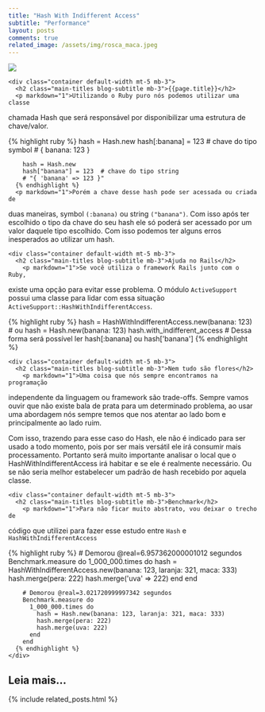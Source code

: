```yaml
---
title: "Hash With Indifferent Access"
subtitle: "Performance"
layout: posts
comments: true
related_image: /assets/img/rosca_maca.jpeg
---
```


<div class="row">
  <div class="col-sm-12 col-md-12">
    <div class="container">
      <img src="{{page.related_image}}" class="post-main-img w3-card w3-round">
    </div>

    <div class="container default-width mt-5 mb-3">
      <h2 class="main-titles blog-subtitle mb-3">{{page.title}}</h2>
      <p markdown="1">Utilizando o Ruby puro nós podemos utilizar uma classe
chamada Hash que será responsável por disponibilizar uma estrutura de
chave/valor.</p>
      {% highlight ruby %}
        hash = Hash.new
        hash[:banana] = 123  # chave do tipo symbol
        # { banana: 123 }

        hash = Hash.new
        hash["banana"] = 123  # chave do tipo string
        # "{ 'banana' => 123 }"
      {% endhighlight %}
      <p markdown="1">Porém a chave desse hash pode ser acessada ou criada de
duas maneiras, symbol `(:banana)` ou string `("banana")`. Com isso após ter
escolhido o tipo da chave do seu hash ele só poderá ser acessado por um valor
daquele tipo escolhido. Com isso podemos ter alguns erros inesperados ao
utilizar um hash.</p>
    </div>

    <div class="container default-width mt-5 mb-3">
      <h2 class="main-titles blog-subtitle mb-3">Ajuda no Rails</h2>
        <p markdown="1">Se você utiliza o framework Rails junto com o Ruby,
existe uma opção para evitar esse problema. O módulo `ActiveSupport` possui uma
classe para lidar com essa situação
`ActiveSupport::HashWithIndifferentAccess`.</p>
      {% highlight ruby %}
        hash = HashWithIndifferentAccess.new(banana: 123)
        # ou
        hash = Hash.new(banana: 123)
        hash.with_indifferent_access
        # Dessa forma será possível ler hash[:banana] ou hash['banana']
      {% endhighlight %}
    </div>

    <div class="container default-width mt-5 mb-3">
      <h2 class="main-titles blog-subtitle mb-3">Nem tudo são flores</h2>
        <p markdown="1">Uma coisa que nós sempre encontramos na programação
independente da linguagem ou framework são trade-offs. Sempre vamos ouvir que
não existe bala de prata para um determinado problema, ao usar uma abordagem nós
sempre temos que nos atentar ao lado bom e principalmente ao lado ruim.</p>
       <p markdown="1">Com isso, trazendo para esse caso do Hash, ele não é
indicado para ser usado a todo momento, pois por ser mais versátil ele irá
consumir mais processamento. Portanto será muito importante analisar o local que
o HashWithIndifferentAccess irá habitar e se ele é realmente necessário. Ou se
não seria melhor estabelecer um padrão de hash recebido por aquela classe.</p>
    </div>

    <div class="container default-width mt-5 mb-3">
      <h2 class="main-titles blog-subtitle mb-3">Benchmark</h2>
        <p markdown="1">Para não ficar muito abstrato, vou deixar o trecho de
código que utilizei para fazer esse estudo entre `Hash` e
`HashWithIndifferentAccess`</p>
      {% highlight ruby %}
        # Demorou @real=6.957362000001012 segundos
        Benchmark.measure do
          1_000_000.times do
            hash = HashWithIndifferentAccess.new(banana: 123, laranja: 321, maca: 333)
            hash.merge(pera: 222)
            hash.merge('uva' => 222)
          end
        end

        # Demorou @real=3.021720999997342 segundos
        Benchmark.measure do
          1_000_000.times do
            hash = Hash.new(banana: 123, laranja: 321, maca: 333)
            hash.merge(pera: 222)
            hash.merge(uva: 222)
          end
        end
      {% endhighlight %}
    </div>
  </div>
  <div class="col-sm-12 col-md-12">
    <div class="container default-width mt-5 mb-5">
      <h2 class="main-titles">Leia mais...</h2>
      {% include related_posts.html %}
    </div>
  </div>
</div>
